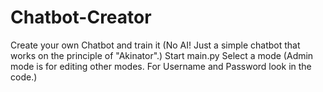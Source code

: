 # Chatbot-Creator
Create your own Chatbot and train it (No AI! Just a simple chatbot that works on the principle of "Akinator".)
Start main.py
Select a mode (Admin mode is for editing other modes. For Username and Password look in the code.)
